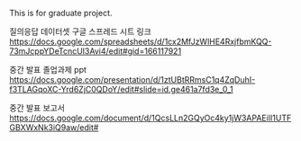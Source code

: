 This is for graduate project.

질의응답 데이터셋 구글 스프레드 시트 링크
https://docs.google.com/spreadsheets/d/1cx2MfJzWlHE4RxjfbmKQQ-73mJcppYDeTcncUI3Avi4/edit#gid=166117921

중간 발표 졸업과제 ppt 
https://docs.google.com/presentation/d/1ztUBtRRmsC1q4ZqDuhI-f3TLAGqoXC-Yrd6ZjC0QDoY/edit#slide=id.ge461a7fd3e_0_1

중간 발표 보고서
https://docs.google.com/document/d/1QcsLLn2GQyOc4ky1jW3APAEilI1UTFGBXWxNk3iQ9aw/edit#
